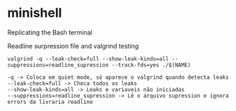 # minishell
Replicating the Bash terminal

Readline surpression file and valgrind testing

`valgrind -q --leak-check=full --show-leak-kinds=all --suppressions=readline_supression --track-fds=yes ./$(NAME)`

```
-q -> Coloca em quiet mode, só aparece o valgrind quando detecta leaks
--leak-check=full -> Checa todos os leaks
--show-leak-kinds=all -> Leaks e variaveis não iniciadas
--suppressions=readline_supression -> Lê o arquivo supression e ignora errors da livraria readline
```
